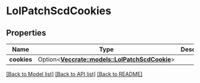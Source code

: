 # LolPatchScdCookies

## Properties

Name | Type | Description | Notes
------------ | ------------- | ------------- | -------------
**cookies** | Option<[**Vec<crate::models::LolPatchScdCookie>**](LolPatchScdCookie.md)> |  | [optional]

[[Back to Model list]](../README.md#documentation-for-models) [[Back to API list]](../README.md#documentation-for-api-endpoints) [[Back to README]](../README.md)


